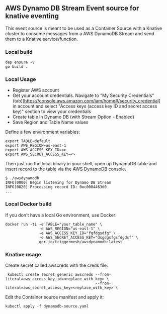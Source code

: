 ## AWS Dynamo DB Stream Event source for knative eventing

This event source is meant to be used as a Container Source with a Knative cluster to consume messages from a AWS DynamoDB Stream and send them to a Knative service/function.

### Local build

```
dep ensure -v
go build .
```

### Local Usage

- Register AWS account
- Get your account credentials. Navigate to "My Security Credentials" (tab)[https://console.aws.amazon.com/iam/home#/security_credential] in account and select "Access keys (access key ID and secret access key)" section to view your credentials
- Create table in Dynamo DB (with Stream Option - Enabled)
- Save Region and Table Name values

Define a few environment variables:

```
export TABLE=default
export AWS_REGION=us-east-1
export AWS_ACCESS_KEY_ID=<>
export AWS_SECRET_ACCESS_KEY=<>
```

Then just run the local binary in your shell, open up DynamoDB table and insert record to the table via the AWS DynamoDB console.

```
$ ./awsdynamodb 
INFO[0000] Begin listening for Dynamo DB Stream         
INFO[0020] Processing record ID: 0xc0004463d0 
...
```

### Local Docker build

If you don't have a local Go environment, use Docker:

```
docker run -ti -e TABLE="your_table_name" \
               -e AWS_REGION="us-east-1" \
               -e AWS_ACCESS_KEY_ID="fgfdgsdfg" \
               -e AWS_SECRET_ACCESS_KEY="dsgdgsfgsfdgdsf" \
               gcr.io/triggermesh/awsdynamodb:latest
```

### Knative usage

Create secret called awscreds with the creds file:

```
 kubectl create secret generic awscreds --from-literal=aws_access_key_id=<replace_with_key> \
                                        --from-literal=aws_secret_access_key=<replace_with_key> \
```

Edit the Container source manifest and apply it:

```
kubectl apply -f dynamodb-source.yaml
```
